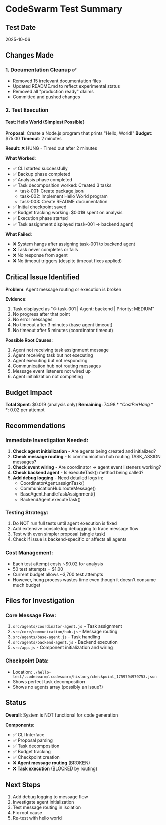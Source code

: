 # CodeSwarm Test Summary

## Test Date
2025-10-06

## Changes Made

### 1. Documentation Cleanup ✅
- Removed 15 irrelevant documentation files
- Updated README.md to reflect experimental status
- Removed all "production ready" claims
- Committed and pushed changes

### 2. Test Execution

#### Test: Hello World (Simplest Possible)
**Proposal**: Create a Node.js program that prints "Hello, World!"
**Budget**: $75.00
**Timeout**: 2 minutes

**Result**: ❌ HUNG - Timed out after 2 minutes

**What Worked**:
- ✅ CLI started successfully
- ✅ Backup phase completed
- ✅ Analysis phase completed
- ✅ Task decomposition worked: Created 3 tasks
  - task-001: Create package.json
  - task-002: Implement Hello World program
  - task-003: Create README documentation
- ✅ Initial checkpoint saved
- ✅ Budget tracking working: $0.019 spent on analysis
- ✅ Execution phase started
- ✅ Task assignment displayed (task-001 → backend agent)

**What Failed**:
- ❌ System hangs after assigning task-001 to backend agent
- ❌ Task never completes or fails
- ❌ No response from agent
- ❌ No timeout triggers (despite timeout fixes applied)

## Critical Issue Identified

**Problem**: Agent message routing or execution is broken

**Evidence**:
1. Task displayed as "⚙️ task-001 | Agent: backend | Priority: MEDIUM"
2. No progress after that point
3. No error messages
4. No timeout after 3 minutes (base agent timeout)
5. No timeout after 5 minutes (coordinator timeout)

**Possible Root Causes**:
1. Agent not receiving task assignment message
2. Agent receiving task but not executing
3. Agent executing but not responding
4. Communication hub not routing messages
5. Message event listeners not wired up
6. Agent initialization not completing

## Budget Impact

**Total Spent**: $0.019 (analysis only)
**Remaining**: $74.98
**Cost Per Hang**: ~$0.02 per attempt

## Recommendations

### Immediate Investigation Needed:
1. **Check agent initialization** - Are agents being created and initialized?
2. **Check message routing** - Is communication hub routing TASK_ASSIGN messages?
3. **Check event wiring** - Are coordinator → agent event listeners working?
4. **Check backend agent** - Is executeTask() method being called?
5. **Add debug logging** - Need detailed logs in:
   - CoordinatorAgent.assignTask()
   - CommunicationHub.routeMessage()
   - BaseAgent.handleTaskAssignment()
   - BackendAgent.executeTask()

### Testing Strategy:
1. Do NOT run full tests until agent execution is fixed
2. Add extensive console.log debugging to trace message flow
3. Test with even simpler proposal (single task)
4. Check if issue is backend-specific or affects all agents

### Cost Management:
- Each test attempt costs ~$0.02 for analysis
- 50 test attempts = $1.00
- Current budget allows ~3,700 test attempts
- However, hung process wastes time even though it doesn't consume much budget

## Files for Investigation

### Core Message Flow:
1. `src/agents/coordinator-agent.js` - Task assignment
2. `src/core/communication/hub.js` - Message routing
3. `src/agents/base-agent.js` - Task handling
4. `src/agents/backend-agent.js` - Backend execution
5. `src/app.js` - Component initialization and wiring

### Checkpoint Data:
- Location: `./hello-test/.codeswarm/.codeswarm/history/checkpoint_1759794979753.json`
- Shows perfect task decomposition
- Shows no agents array (possibly an issue?)

## Status

**Overall**: System is NOT functional for code generation

**Components**:
- ✅ CLI Interface
- ✅ Proposal parsing
- ✅ Task decomposition
- ✅ Budget tracking
- ✅ Checkpoint creation
- ❌ **Agent message routing** (BROKEN)
- ❌ **Task execution** (BLOCKED by routing)

## Next Steps

1. Add debug logging to message flow
2. Investigate agent initialization
3. Test message routing in isolation
4. Fix root cause
5. Re-test with hello world
